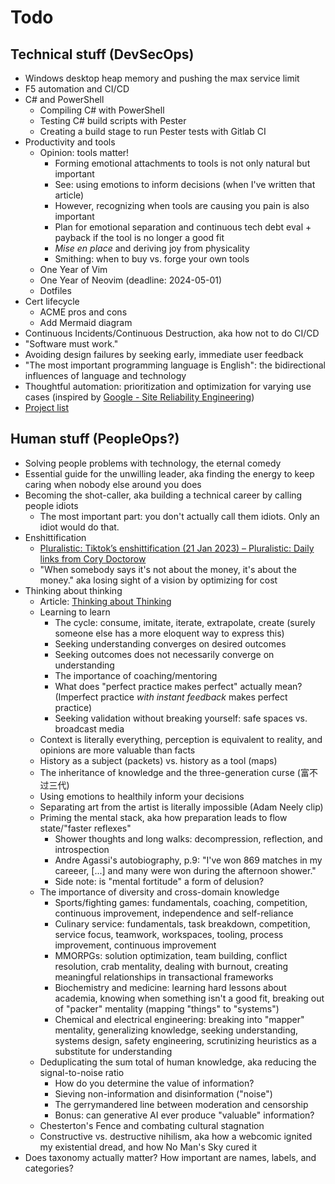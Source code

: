 # Todo

## Technical stuff (DevSecOps)

- Windows desktop heap memory and pushing the max service limit
- F5 automation and CI/CD
- C# and PowerShell
  - Compiling C# with PowerShell
  - Testing C# build scripts with Pester
  - Creating a build stage to run Pester tests with Gitlab CI
- Productivity and tools
  - Opinion: tools matter!
    - Forming emotional attachments to tools is not only natural but important
    - See: using emotions to inform decisions (when I've written that article)
    - However, recognizing when tools are causing you pain is also important
    - Plan for emotional separation and continuous tech debt eval + payback if the tool is no longer a good fit
    - *Mise en place* and deriving joy from physicality
    - Smithing: when to buy vs. forge your own tools
  - One Year of Vim
  - One Year of Neovim (deadline: 2024-05-01)
  - Dotfiles
- Cert lifecycle
  - ACME pros and cons
  - Add Mermaid diagram
- Continuous Incidents/Continuous Destruction, aka how not to do CI/CD
- "Software must work."
- Avoiding design failures by seeking early, immediate user feedback
- "The most important programming language is English": the bidirectional influences of language and technology
- Thoughtful automation: prioritization and optimization for varying use cases (inspired by [Google - Site Reliability Engineering](https://sre.google/sre-book/automation-at-google/))
- [Project list](https://github.com/luxetobscura/junk-drawer/blob/main/project-list.md)

## Human stuff (PeopleOps?)

- Solving people problems with technology, the eternal comedy
- Essential guide for the unwilling leader, aka finding the energy to keep caring when nobody else around you does
- Becoming the shot-caller, aka building a technical career by calling people idiots
  - The most important part: you don't actually call them idiots. Only an idiot would do that.
- Enshittification
  - [Pluralistic: Tiktok’s enshittification (21 Jan 2023) – Pluralistic: Daily links from Cory Doctorow](https://pluralistic.net/2023/01/21/potemkin-ai/#hey-guys)
  - "When somebody says it's not about the money, it's about the money." aka losing sight of a vision by optimizing for cost
- Thinking about thinking
  - Article: [Thinking about Thinking](http://datapacrat.com/Opinion/Reciprocality/r0/Day1.html)
  - Learning to learn
    - The cycle: consume, imitate, iterate, extrapolate, create (surely someone else has a more eloquent way to express this)
    - Seeking understanding converges on desired outcomes
    - Seeking outcomes does not necessarily converge on understanding
    - The importance of coaching/mentoring
    - What does "perfect practice makes perfect" actually mean? (Imperfect practice *with instant feedback* makes perfect practice)
    - Seeking validation without breaking yourself: safe spaces vs. broadcast media
  - Context is literally everything, perception is equivalent to reality, and opinions are more valuable than facts
  - History as a subject (packets) vs. history as a tool (maps)
  - The inheritance of knowledge and the three-generation curse (富不过三代)
  - Using emotions to healthily inform your decisions
  - Separating art from the artist is literally impossible (Adam Neely clip)
  - Priming the mental stack, aka how preparation leads to flow state/"faster reflexes"
    - Shower thoughts and long walks: decompression, reflection, and introspection
    - Andre Agassi's autobiography, p.9: "I've won 869 matches in my careeer, [...] and many were won during the afternoon shower."
    - Side note: is "mental fortitude" a form of delusion?
  - The importance of diversity and cross-domain knowledge
    - Sports/fighting games: fundamentals, coaching, competition, continuous improvement, independence and self-reliance
    - Culinary service: fundamentals, task breakdown, competition, service focus, teamwork, workspaces, tooling, process improvement, continuous improvement
    - MMORPGs: solution optimization, team building, conflict resolution, crab mentality, dealing with burnout, creating meaningful relationships in transactional frameworks
    - Biochemistry and medicine: learning hard lessons about academia, knowing when something isn't a good fit, breaking out of "packer" mentality (mapping "things" to "systems")
    - Chemical and electrical engineering: breaking into "mapper" mentality, generalizing knowledge, seeking understanding, systems design, safety engineering, scrutinizing heuristics as a substitute for understanding
  - Deduplicating the sum total of human knowledge, aka reducing the signal-to-noise ratio
    - How do you determine the value of information?
    - Sieving non-information and disinformation ("noise")
    - The gerrymandered line between moderation and censorship
    - Bonus: can generative AI ever produce "valuable" information?
  - Chesterton's Fence and combating cultural stagnation
  - Constructive vs. destructive nihilism, aka how a webcomic ignited my existential dread, and how No Man's Sky cured it
- Does taxonomy actually matter? How important are names, labels, and categories?
